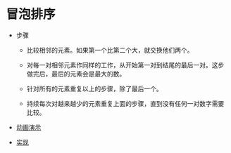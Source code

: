 # 冒泡排序

- 步骤

    - 比较相邻的元素。如果第一个比第二个大，就交换他们两个。

    - 对每一对相邻元素作同样的工作，从开始第一对到结尾的最后一对。这步做完后，最后的元素会是最大的数。

    - 针对所有的元素重复以上的步骤，除了最后一个。

    - 持续每次对越来越少的元素重复上面的步骤，直到没有任何一对数字需要比较。

- [动画演示](../images/sort/BubbleSort.gif)

- [实现](../../java/cool/zzy/algorithm/sort/BubbleSort.java)